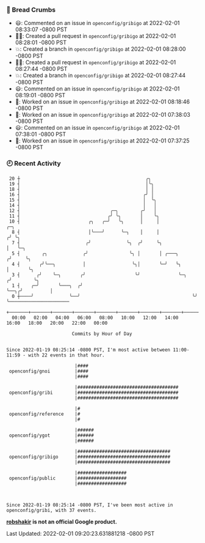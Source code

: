 ### 🍞 Bread Crumbs

 * 😃: Commented on an issue in `openconfig/gribigo` at 2022-02-01 08:33:07 -0800 PST
 * ✍🏼: Created a pull request in `openconfig/gribigo` at 2022-02-01 08:28:01 -0800 PST
 * 💥: Created a branch in `openconfig/gribigo` at 2022-02-01 08:28:00 -0800 PST
 * ✍🏼: Created a pull request in `openconfig/gribigo` at 2022-02-01 08:27:44 -0800 PST
 * 💥: Created a branch in `openconfig/gribigo` at 2022-02-01 08:27:44 -0800 PST
 * 😃: Commented on an issue in `openconfig/gribigo` at 2022-02-01 08:19:01 -0800 PST
 * 👀: Worked on an issue in `openconfig/gribigo` at 2022-02-01 08:18:46 -0800 PST
 * 👀: Worked on an issue in `openconfig/gribigo` at 2022-02-01 07:38:03 -0800 PST
 * 😃: Commented on an issue in `openconfig/gribigo` at 2022-02-01 07:38:01 -0800 PST
 * 👀: Worked on an issue in `openconfig/gribigo` at 2022-02-01 07:37:25 -0800 PST

### 🕘 Recent Activity
```
 20 ┼                                              ╭╮
 19 ┤                                              │╰╮
 18 ┤                                              │ │
 16 ┤                                             ╭╯ │
 15 ┤                                             │  ╰╮
 14 ┤                                             │   │
 12 ┤                                 ╭─╮        ╭╯   │
 11 ┤                                ╭╯ ╰╮       │    ╰╮
 10 ┤                         ╭╮   ╭─╯   ╰╮      │     │                 ╭─╮
  8 ┤                         │╰───╯      ╰─╮    │     │                ╭╯ ╰╮
  7 ┤                        ╭╯             ╰╮  ╭╯     ╰╮               │   ╰─╮
  5 ┤        ╭╮             ╭╯               ╰╮ │       │ ╭───╮        ╭╯     ╰╮
  4 ┤       ╭╯╰──╮          │                 ╰╮│       ╰─╯   ╰╮       │       ╰╮
  3 ┤      ╭╯    ╰─╮       ╭╯                  ╰╯              ╰─╮    ╭╯        ╰╮
  1 ┤    ╭─╯       ╰───╮  ╭╯                                     ╰──╮╭╯          │
  0 ┼────╯             ╰──╯                                         ╰╯           ╰──────────────────────
    +───────+───────+───────+───────+───────+───────+───────+───────+───────+───────+───────+───────+────
  00:00   02:00   04:00   06:00   08:00   10:00   12:00   14:00   16:00   18:00   20:00   22:00   00:00   

						Commits by Hour of Day


Since 2022-01-19 08:25:14 -0800 PST, I'm most active between 11:00-11:59 - with 22 events in that hour.

```



```
                         |####
 openconfig/gnoi         |####
                         |####

                         |#####################################
 openconfig/gribi        |#####################################
                         |#####################################

                         |#
 openconfig/reference    |#
                         |#

                         |######
 openconfig/ygot         |######
                         |######

                         |##################################
 openconfig/gribigo      |##################################
                         |##################################

                         |##################
 openconfig/public       |##################
                         |##################



Since 2022-01-19 08:25:14 -0800 PST, I've been most active in openconfig/gribi, with 37 events.

```
**[robshakir](mailto:robjs@google.com) is not an official Google product.**  


Last Updated: 2022-02-01 09:20:23.631881218 -0800 PST

